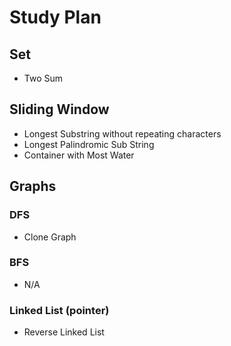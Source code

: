# Study Plan

## Set
* Two Sum

## Sliding Window
* Longest Substring without repeating characters
* Longest Palindromic Sub String
* Container with Most Water

## Graphs

### DFS

* Clone Graph

### BFS

* N/A

### Linked List (pointer)

* Reverse Linked List
